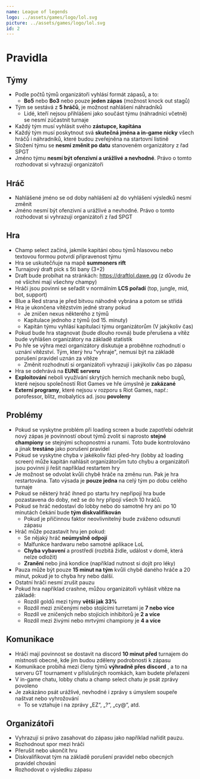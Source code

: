 ```yaml
---
name: League of legends
logo: ../assets/games/logo/lol.svg
picture: ../assets/games/logo/lol.svg
id: 2
---
```


# Pravidla

## Týmy
- Podle počtů týmů organizátoři vyhlásí formát zápasů, a to:
	- **Bo5** nebo **Bo3** nebo pouze **jeden zápas** (možnost knock out stagů)
- Tým se sestává z **5 hráčů**, je možnost nahlášení náhradníků
	- Lidé, kteří nejsou přihlášeni jako součást týmu (náhradníci včetně) se nesmí zúčastnit 		turnaje
- Každý tým musí vyhlásit svého **zástupce, kapitána**
- Každý tým musí poskytnout svá **skutečná jména a in-game nicky** všech hráčů i náhradníků, které budou zveřejněna na startovní listině
- Složení týmu se **nesmí změnit po datu** stanoveném organizátory z řad SPGT
- Jméno týmu **nesmí být ofenzivní a urážlivé a nevhodné**. Právo o tomto rozhodovat si vyhrazují organizátoři

## Hráč
- Nahlášené jméno se od doby nahlášení až do vyhlášení výsledků nesmí změnit
- Jméno nesmí být ofenzivní a urážlivé a nevhodné. Právo o tomto rozhodovat si vyhrazují organizátoři z řad SPGT

## Hra
- Champ select začíná, jakmile kapitáni obou týmů hlasovou nebo textovou formou potvrdí připravenost týmu
- Hra se uskutečňuje na mapě **summoners rift**
- Turnajový draft pick s 5ti bany (3+2)
- Draft bude probíhat na stránkách: https://draftlol.dawe.gg (z důvodu že né všichni mají všechny champy)
- Hráči jsou povinni se seřadit v normálním **LCS pořadí** (top, jungle, mid, bot, support)
- Blue a Red strana je před bitvou náhodně vybrána a potom se střídá
- Hra je ukončena vítězstvím jedné strany pokud
	- Je zničen nexus některého z týmů
	- Kapitulace jednoho z týmů (od 15. minuty)
	- Kapitán týmu vyhlásí kapitulaci týmu organizátorům (V jakýkoliv čas)
- Pokud bude hra stagnovat (bude dlouho rovná) bude přerušena a vítěz bude vyhlášen organizátory na základě statistik
- Po hře se výhra mezi organizátory diskutuje a proběhne rozhodnutí o uznání vítězství. Tým, který hru "vyhraje", nemusí být na základě porušení pravidel uznán za vítěze
	- Změnit rozhodnutí si organizátoři vyhrazují i jakýkoliv čas po zápasu
- Hra se odehrává na **EUNE serveru**
- **Exploitování** neboli využívání skrytých herních mechanik nebo bugů, které nejsou společností Riot Games ve hře úmyslně je **zakázané**
- **Externí programy**, které nejsou v rozporu s Riot Games, např.: porofessor, blitz, mobalytics ad. jsou **povoleny**

## Problémy
- Pokud se vyskytne problém při loading screen a bude zapotřebí odehrát nový zápas je povinností obout týmů zvolit si naprosto **stejné championy** se stejnými schopnostmi a runami. Toto bude kontrolováno a jinak **trestáno** jako porušení pravidel
- Pokud se vyskytne chyba v jakékoliv fázi před-hry (lobby až loading screen) může kapitán nahlásit organizátorům tuto chybu a organizátoři jsou povinni ji řešit například restartem hry
- Je možnost se odvolat kvůli chybě hráče na změnu run. Pak je hra restartována. Tato výsada je **pouze jedna** na celý tým po dobu celého turnaje
- Pokud se některý hráč ihned po startu hry nepřipojí hra bude pozastavena do doby, než se do hry připojí všech 10 hráčů.
- Pokud se hráč nedostaví do lobby nebo do samotné hry ani po 10 minutách čekání bude **tým diskvalifikován**
	- Pokud je příčinnou faktor neovlivnitelný bude zváženo odsunutí zápasu
- Hráč může pozastavit hru jen pokud:
	- Se nějaký hráč **neúmyslně odpojí**
	- Malfunkce hardwaru nebo samotné aplikace LoL
	- **Chyba vybavení** a prostředí (rozbitá židle, událost v domě, která nelze odložit)
	- **Zranění** nebo jiná kondice (například nutnost si dojít pro léky)
- Pauza může být pouze **15 minut na tým** kvůli chybě daného hráče a 20 minut, pokud je to chyba hry nebo další.
- Ostatní hráči nesmí zrušit pauzu
- Pokud hra například crashne, můžou organizátoři vyhlásit vítěze na základě:
	- Rozdíl goldů mezi týmy **větší jak 33%**
	- Rozdíl mezi zničenými nebo stojícími turretami je **7 nebo více**
	- Rozdíl ve zničených nebo stojících inhibitorů je **2 a více**
	- Rozdíl mezi živými nebo mrtvými championy je **4 a více**

## Komunikace
- Hráči mají povinnost se dostavit na discord **10 minut před** turnajem do místnosti obecné, kde jim budou zděleny podrobnosti k zápasu
- Komunikace probíhá mezi členy týmů **výhradně přes discord** , a to na serveru GT tournament v příslušných roomkách, kam budete přeřazeni
- V in-game chatu, lobby chatu a champ select chatu je psát zprávy povoleno
- Je zakázáno psát urážlivé, nevhodné i zprávy s úmyslem soupeře naštvat nebo vyhrožování
	- To se vztahuje i na zprávy „EZ“, „?“, „cy@“, atd.

## Organizátoři
- Vyhrazují si právo zasahovat do zápasu jako například nařídit pauzu.
- Rozhodnout spor mezi hráči
- Přerušit nebo ukončit hru
- Diskvalifikovat tým na základě porušení pravidel nebo obecných pravidel chování
- Rozhodovat o výsledku zápasu

